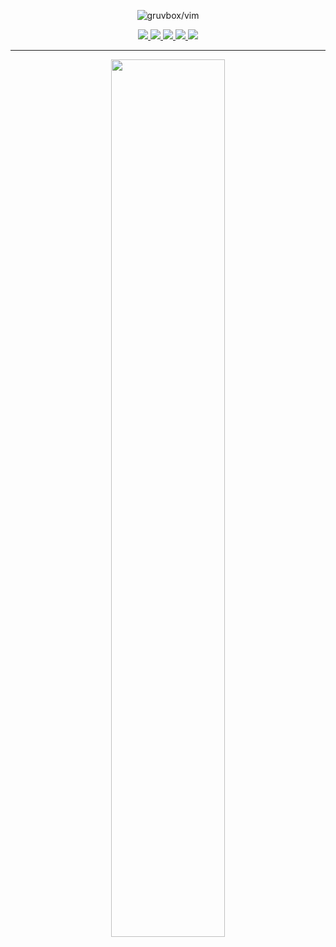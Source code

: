 <p align="center">
  <img src="https://media.tenor.com/2ITHaiXAjNcAAAAj/night-shift-work.gif" alt="gruvbox/vim">
</p>

<p align="center">
  <a href="https://t.me/gruvboxx">
    <img src="https://img.shields.io/badge/Telegram-2CA5E0?style=for-the-badge&logo=telegram&logoColor=white">
  </a>
  <a href="mailto:jahamarsi@gmail.com">
    <img src="https://img.shields.io/badge/Email-D14836?style=for-the-badge&logo=gmail&logoColor=white">
  </a>
  <a href="https://hyprland.netlify.app">
    <img src="https://img.shields.io/badge/Blog-21759B?style=for-the-badge&logo=wordpress&logoColor=white">
  </a>
  <a href="https://github.com/Jahamars/sert">
    <img src="https://img.shields.io/badge/Links-181717?style=for-the-badge&logo=github&logoColor=white">
  </a>
  <a href="https://jahamars.github.io/">
    <img src="https://img.shields.io/badge/Resume-FF5733?style=for-the-badge&logo=firefox&logoColor=white">
  </a>
</p>

---

<p align="center">
  <img src="https://streak-stats.demolab.com?user=jahamars&theme=gruvbox-duo&hide_border=true&short_numbers=true" width="60%">
</p>
